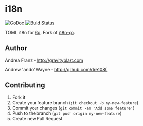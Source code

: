 # i18n

[![GoDoc](https://godoc.org/github.com/dre1080/i18n?status.svg)](https://godoc.org/github.com/dre1080/i18n) [![Build Status](https://travis-ci.org/dre1080/i18n.png?branch=master)](https://travis-ci.org/dre1080/i18n)

TOML i18n for [Go](golang.org). Fork of [i18n-go](github.com/pilu/i18n-go).

## Author

Andrea Franz - <http://gravityblast.com>

Andrew 'ando' Wayne - <http://github.com/dre1080>

## Contributing

1. Fork it
2. Create your feature branch (`git checkout -b my-new-feature`)
3. Commit your changes (`git commit -am 'Add some feature'`)
4. Push to the branch (`git push origin my-new-feature`)
5. Create new Pull Request

